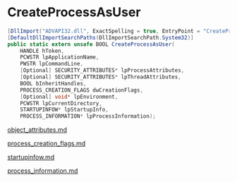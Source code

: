 # CreateProcessAsUser

```csharp
[DllImport("ADVAPI32.dll", ExactSpelling = true, EntryPoint = "CreateProcessAsUserW", SetLastError = true)]
[DefaultDllImportSearchPaths(DllImportSearchPath.System32)]
public static extern unsafe BOOL CreateProcessAsUser(
    HANDLE hToken,
    PCWSTR lpApplicationName,
    PWSTR lpCommandLine,
    [Optional] SECURITY_ATTRIBUTES* lpProcessAttributes,
    [Optional] SECURITY_ATTRIBUTES* lpThreadAttributes,
    BOOL bInheritHandles,
    PROCESS_CREATION_FLAGS dwCreationFlags,
    [Optional] void* lpEnvironment,
    PCWSTR lpCurrentDirectory,
    STARTUPINFOW* lpStartupInfo,
    PROCESS_INFORMATION* lpProcessInformation);
```

[object\_attributes.md](../foundation/object\_attributes.md "mention")

[process\_creation\_flags.md](../threading/process\_creation\_flags.md "mention")

[startupinfow.md](../threading/startupinfow.md "mention")

[process\_information.md](../threading/process\_information.md "mention")
